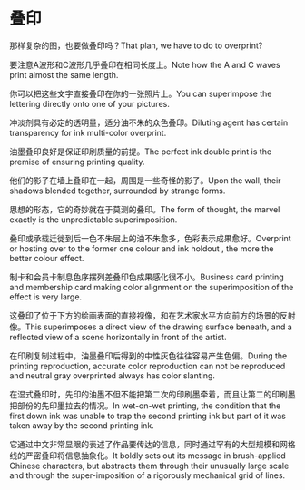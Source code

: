 # 叠印

<p><span class="chinese">那样复杂的图，也要做叠印吗？</span><span class="english">That plan, we have to do to overprint?</span></p>

<p><span class="chinese">要注意A波形和C波形几乎叠印在相同长度上。</span><span class="english">Note how the A and C waves print almost the same length.</span></p>

<p><span class="chinese">你可以把这些文字直接叠印在你的一张照片上。</span><span class="english">You can superimpose the lettering directly onto one of your pictures.</span></p>

<p><span class="chinese">冲淡剂具有必定的透明量，适分油不朱的众色叠印。</span><span class="english">Diluting agent has certain transparency for ink multi-color overprint.</span></p>

<p><span class="chinese">油墨叠印良好是保证印刷质量的前提。</span><span class="english">The perfect ink double print is the premise of ensuring printing quality.</span></p>

<p><span class="chinese">他们的影子在墙上叠印在一起，周围是一些奇怪的影子。</span><span class="english">Upon the wall, their shadows blended together, surrounded by strange forms.</span></p>

<p><span class="chinese">思想的形态，它的奇妙就在于莫测的叠印。</span><span class="english">The form of thought, the marvel exactly is the unpredictable superimposition.</span></p>

<p><span class="chinese">叠印或承载迁徙到后一色不朱层上的油不朱愈多，色彩表示成果愈好。</span><span class="english">Overprint or hosting over to the former one colour and ink holdout , the more the better colour effect.</span></p>

<p><span class="chinese">制卡和会员卡制息色序摆列差叠印色成果感化很不小。</span><span class="english">Business card printing and membership card making color alignment on the superimposition of the effect is very large.</span></p>

<p><span class="chinese">这叠印了位于下方的绘画表面的直接视像，和在艺术家水平方向前方的场景的反射像。</span><span class="english">This superimposes a direct view of the drawing surface beneath, and a reflected view of a scene horizontally in front of the artist.</span></p>

<p><span class="chinese">在印刷复制过程中，油墨叠印后得到的中性灰色往往容易产生色偏。</span><span class="english">During the printing reproduction, accurate color reproduction can not be reproduced and neutral gray overprinted always has color slanting.</span></p>

<p><span class="chinese">在湿式叠印时，先印的油墨不但不能把第二次的印刷墨牵着，而且让第二的印刷墨把部份的先印墨拉去的情况。</span><span class="english">In wet-on-wet printing, the condition that the first down ink was unable to trap the second printing ink but part of it was taken away by the second printing ink.</span></p>

<p><span class="chinese">它通过中文非常显眼的表述了作品要传达的信息，同时通过罕有的大型规模和网格线的严密叠印将信息抽象化。</span><span class="english">It boldly sets out its message in brush-applied Chinese characters, but abstracts them through their unusually large scale and through the super-imposition of a rigorously mechanical grid of lines.</span></p>

